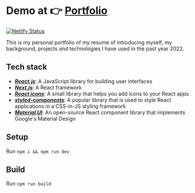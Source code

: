 #  Demo at 👉 [Portfolio](https://zhijiewei.netlify.app/) 

[![Netlify Status](https://api.netlify.com/api/v1/badges/d81da10b-ad30-4e59-a7b8-4d682407ffa7/deploy-status)](https://app.netlify.com/sites/zhijiewei/deploys)


This is my personal portfolio of my resume of introducing myself, my background, projects and technologies I have used in the past year 2022. 


## Tech stack 
- ***[React.js](https://reactjs.org/)***: A JavaScript library for building user interfaces
- ***[Next.js](https://nextjs.org/)***: A React framework 
- ***[React icons](https://react-icons.github.io/react-icons/)***: A small library that helps you add icons to your React apps
- ***[styled-components](https://styled-components.com/)***: A popular library that is used to style React applications in a CSS-in-JS styling framework
- ***[Material UI](https://mui.com/)***: An open-source React component library that implements Google's Material Design

## Setup
Run `npm i && npm run dev`

## Build 
Run `npm run build`
